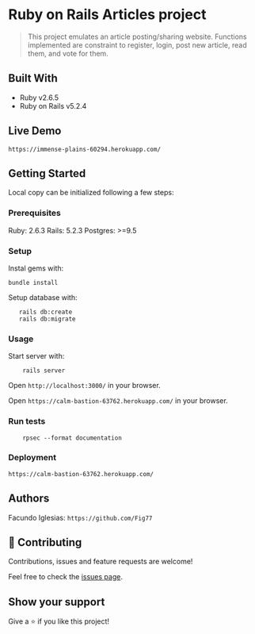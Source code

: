 # Ruby on Rails Articles project

> This project emulates an article posting/sharing website. Functions implemented are constraint to register, login, post new article, read them, and vote for them.

## Built With

- Ruby v2.6.5
- Ruby on Rails v5.2.4

## Live Demo

`https://immense-plains-60294.herokuapp.com/`

## Getting Started

Local copy can be initialized following a few steps: 

### Prerequisites

Ruby: 2.6.3
Rails: 5.2.3
Postgres: >=9.5

### Setup

Instal gems with:

```
bundle install
```

Setup database with:

```
   rails db:create
   rails db:migrate
```

### Usage

Start server with:

```
    rails server
```

Open `http://localhost:3000/` in your browser.

Open `https://calm-bastion-63762.herokuapp.com/` in your browser.

### Run tests

```
    rpsec --format documentation
```

### Deployment

`https://calm-bastion-63762.herokuapp.com/`

## Authors

Facundo Iglesias: `https://github.com/Fig77`

## 🤝 Contributing

Contributions, issues and feature requests are welcome!

Feel free to check the [issues page](issues/).

## Show your support

Give a ⭐️ if you like this project!

